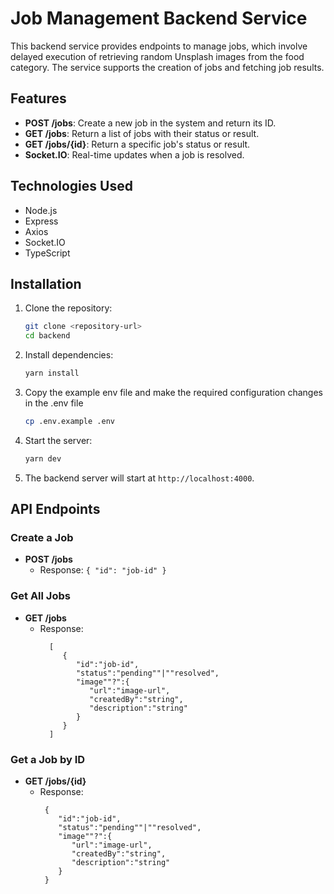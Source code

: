# Job Management Backend Service

This backend service provides endpoints to manage jobs, which involve delayed execution of retrieving random Unsplash images from the food category. The service supports the creation of jobs and fetching job results.

## Features

- **POST /jobs**: Create a new job in the system and return its ID.
- **GET /jobs**: Return a list of jobs with their status or result.
- **GET /jobs/{id}**: Return a specific job's status or result.
- **Socket.IO**: Real-time updates when a job is resolved.

## Technologies Used

- Node.js
- Express
- Axios
- Socket.IO
- TypeScript

## Installation

1. Clone the repository:

   ```sh
   git clone <repository-url>
   cd backend
   ```

2. Install dependencies:

   ```sh
   yarn install
   ```

3. Copy the example env file and make the required configuration changes in the .env file
   ```sh
   cp .env.example .env
   ```
4. Start the server:

   ```sh
   yarn dev
   ```

5. The backend server will start at `http://localhost:4000`.

## API Endpoints

### Create a Job

- **POST /jobs**
  - Response: `{ "id": "job-id" }`

### Get All Jobs

- **GET /jobs**
  - Response:
    ```
      [
         {
            "id":"job-id",
            "status":"pending""|""resolved",
            "image""?":{
               "url":"image-url",
               "createdBy":"string",
               "description":"string"
            }
         }
      ]
    ```

### Get a Job by ID

- **GET /jobs/{id}**
  - Response:
    ```
     {
        "id":"job-id",
        "status":"pending""|""resolved",
        "image""?":{
           "url":"image-url",
           "createdBy":"string",
           "description":"string"
        }
     }
    ```
